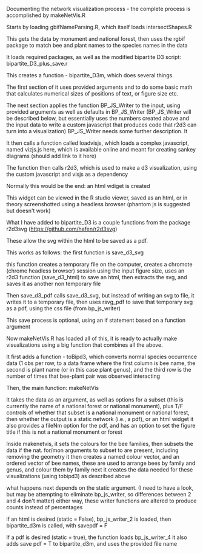 Documenting the network visualization process - the complete process is accomplished by makeNetVis.R

  Starts by loading gbifNameParsing.R, which itself loads intersectShapes.R

  This gets the data by monument and national forest, then uses the rgbif package to match bee and plant names to the species names in the data

It loads required packages, as well as the modified bipartite D3 script: bipartite_D3_plus_save.r

This creates a function - bipartite_D3m, which does several things. 

  The first section of it uses provided arguments and to do some basic math that calculates numerical sizes of positions of text, or figure size etc. 

  The next section applies the function BP_JS_Writer to the input, using provided arguments as well as defaults in BP_JS_Writer 
    (BP_JS_Writer will be described below, but essentially uses the numbers created above and the input data to write a custom javascript that produces code that r2d3 can turn into a visualization)
BP_JS_Writer needs some further description. It 

  
  It then calls a function called loadvisjs, which loads a complex javascript, named vizjs.js here, which is available online and meant for creating sankey diagrams (should add link to it here)

  The function then calls r2d3, which is used to make a d3 visualization, using the custom javascript and visjs as a dependency

Normally this would be the end: an html wdiget is created

  This widget can be viewed in the R studio viewer, saved as an html, or in theory screenshotted using a headless browser (phantom js is suggested but doesn't work)

What I have added to bipartite_D3 is a couple functions from the package r2d3svg (https://github.com/hafen/r2d3svg)

  These allow the svg within the html to be saved as a pdf.

  This works as follows: the first function is save_d3_svg

  this function creates a temporary file on the computer, creates a chromote (chrome headless browser) session using the input figure size, 
  uses an r2d3 function (save_d3_html) to save an html, then extracts the svg, and saves it as another non temporary file

  Then save_d3_pdf calls save_d3_svg, but instead of writing an svg to file, it writes it to a temporary file, then uses rsvg_pdf to save that temporary svg as a pdf, using the css file (from bp_js_writer) 

  This save process is optional, using an if statement based on a function argument

Now makeNetVis.R has loaded all of this, it is ready to actually make visualizations using a big function that combines all the above. 

  It first adds a function - toBipd3, which converts normal species occurrence data (1 obs per row, to a data frame where the first column is bee name, the second is plant name (or in this case plant genus), 
  and the third row is the number of times that bee-plant pair was observed interacting

Then, the main function: makeNetVis 

  It takes the data as an argument, as well as options for a subset (this is currently the name of a national forest or national monument),
  plus T/F controls of whether that subset is a national monument or national forest,
  then whether the output is a static network (i.e., a pdf), or an html widget
  it also provides a fileNm option for the pdf, and has an option to set the figure title if this is not a national monument or forest

Inside makenetvis, it sets the colours for the bee families, then subsets the data if the nat. for/mon arguments to subset to are present, including removing the geometry
  it then creates a named colour vector, and an ordered vector of bee names, these are used to arrange bees by family and genus, and colour them by family
  next it creates the data needed for these visualizations (using tobipd3) as described above

  what happens next depends on the static argument. (I need to have a look, but may be attempting to eliminate bp_js_writer, so differences between 2 and 4 don't matter)
  either way, these writer functions are altered to produce counts instead of percentages
  
  if an html is desired (static = False), bp_js_writer_2 is loaded, then bipartite_d3m is called, with savepdf = F
    
  If a pdf is desired (static = true), the function loads bp_js_writer_4
  it also adds save pdf = T to bipartite_d3m, and uses the provided file name

  
  

  
  
  

  

  
  



  



